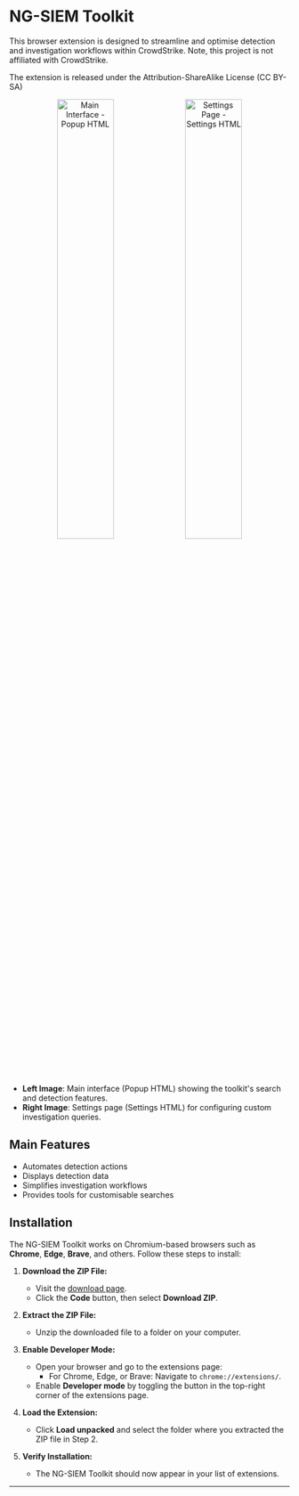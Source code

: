 # NG-SIEM Toolkit

This browser extension is designed to streamline and optimise detection and investigation workflows within CrowdStrike.
Note, this project is not affiliated with CrowdStrike.

The extension is released under the Attribution-ShareAlike License (CC BY-SA)
<div align="center">
  <img src="https://github.com/simon-im-security/NG-SIEM-Toolkit/blob/main/Images/main.png" alt="Main Interface - Popup HTML" width="45%">
  <img src="https://github.com/simon-im-security/NG-SIEM-Toolkit/blob/main/Images/settings.png" alt="Settings Page - Settings HTML" width="45%">
</div>

- **Left Image**: Main interface (Popup HTML) showing the toolkit's search and detection features.
- **Right Image**: Settings page (Settings HTML) for configuring custom investigation queries.

## Main Features

- Automates detection actions
- Displays detection data
- Simplifies investigation workflows
- Provides tools for customisable searches

## Installation

The NG-SIEM Toolkit works on Chromium-based browsers such as **Chrome**, **Edge**, **Brave**, and others. Follow these steps to install:

1. **Download the ZIP File:**
   - Visit the [download page](https://github.com/simon-im-security/NG-SIEM-Toolkit/releases/tag/base).
   - Click the **Code** button, then select **Download ZIP**.

2. **Extract the ZIP File:**
   - Unzip the downloaded file to a folder on your computer.

3. **Enable Developer Mode:**
   - Open your browser and go to the extensions page:
     - For Chrome, Edge, or Brave: Navigate to `chrome://extensions/`.
   - Enable **Developer mode** by toggling the button in the top-right corner of the extensions page.

4. **Load the Extension:**
   - Click **Load unpacked** and select the folder where you extracted the ZIP file in Step 2.

5. **Verify Installation:**
   - The NG-SIEM Toolkit should now appear in your list of extensions.

---
